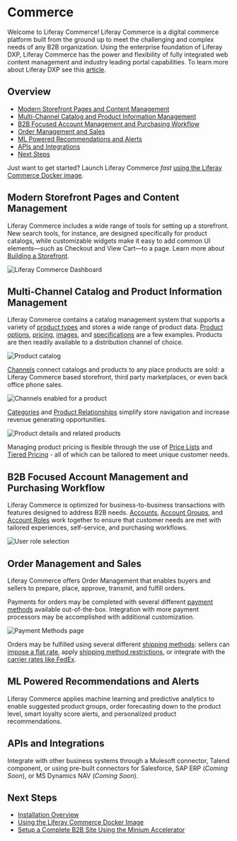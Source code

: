# Commerce

Welcome to Liferay Commerce! Liferay Commerce is a digital commerce platform built from the ground up to meet the challenging and complex needs of any B2B organization. Using the enterprise foundation of Liferay DXP, Liferay Commerce has the power and flexibility of fully integrated web content management and industry leading portal capabilities. To learn more about Liferay DXP see this [article](https://help.liferay.com/hc/en-us/articles/360028818552-Introduction-to-The-Liferay-Distinction).

## Overview

-   [Modern Storefront Pages and Content Management](#modern-storefront-pages-and-content-management)
-   [Multi-Channel Catalog and Product Information Management](#multi-channel-catalog-and-product-information-management)
-   [B2B Focused Account Management and Purchasing Workflow](#b2b-focused-account-management-and-purchasing-workflow)
-   [Order Management and Sales](#order-management-and-sales)
-   [ML Powered Recommendations and Alerts](#ml-powered-recommendations-and-alerts)
-   [APIs and Integrations](#apis-and-integrations)
-   [Next Steps](#next-steps)

Just want to get started? Launch Liferay Commerce _fast_ [using the Liferay Commerce Docker image](./installation-and-upgrades/installation-guide/using-the-liferay-commerce-docker-image.md).

## Modern Storefront Pages and Content Management

Liferay Commerce includes a wide range of tools for setting up a storefront. New search tools, for instance, are designed specifically for product catalogs, while customizable widgets make it easy to add common UI elements—such as Checkout and View Cart—to a page. Learn more about [Building a Storefront](./creating-store-content/creating-your-storefront.md).

![Liferay Commerce Dashboard](./introduction-to-liferay-commerce/images/01.png)

## Multi-Channel Catalog and Product Information Management

Liferay Commerce contains a catalog management system that supports a variety of [product types](./managing-a-catalog/introduction-to-product-types.md) and stores a wide range of product data. [Product options](./managing-a-catalog/customizing-your-product-with-product-options.md), [pricing](./managing-a-catalog/introduction-to-product-pricing-methods.md), [images](./managing-a-catalog/product-images.md), and [specifications](./managing-a-catalog/specifications.md) are a few examples. Products are then readily available to a distribution channel of choice.

![Product catalog](./introduction-to-liferay-commerce/images/02.png)

[Channels](./managing-a-catalog/introduction-to-channels.md) connect catalogs and products to any place products are sold: a Liferay Commerce based storefront, third party marketplaces, or even back office phone sales.

![Channels enabled for a product](./introduction-to-liferay-commerce/images/03.png)

[Categories](./managing-a-catalog/organizing-your-catalog-with-product-categories.md) and [Product Relationships](./managing-a-catalog/related-products-up-sells-and-cross-sells.md) simplify store navigation and increase revenue generating opportunities.

![Product details and related products](./introduction-to-liferay-commerce/images/04.png)

Managing product pricing is flexible through the use of [Price Lists](./managing-a-catalog/creating-a-price-list.md) and [Tiered Pricing](./managing-a-catalog/adding-tiered-pricing.md) - all of which can be tailored to meet unique customer needs.

## B2B Focused Account Management and Purchasing Workflow

Liferay Commerce is optimized for business-to-business transactions with features designed to address B2B needs. [Accounts](./account-management/introduction-to-accounts.md), [Account Groups](./account-management/creating-a-new-account-group.md), and [Account Roles](./account-management/account-roles.md) work together to ensure that customer needs are met with tailored experiences, self-service, and purchasing workflows.

![User role selection](./introduction-to-liferay-commerce/images/05.png)

## Order Management and Sales

Liferay Commerce offers Order Management that enables buyers and sellers to prepare, place, approve, transmit, and fulfill orders.

Payments for orders may be completed with several different [payment methods](./starting-a-store/managing-payment-methods.md) available out-of-the-box. Integration with more payment processors may be accomplished with additional customization.

![Payment Methods page](./introduction-to-liferay-commerce/images/06.png)

Orders may be fulfilled using several different [shipping methods](./orders-and-fulfillment/shipping-method-reference.md):
sellers can [impose a flat rate](./orders-and-fulfillment/using-the-flat-rate-shipping-method.md), apply [shipping method restrictions](./orders-and-fulfillment/applying-shipping-method-restrictions.md), or integrate with the [carrier rates like FedEx](./orders-and-fulfillment/using-the-fedex-shipping-method.md).

## ML Powered Recommendations and Alerts

Liferay Commerce applies machine learning and predictive analytics to enable suggested product groups, order forecasting down to the product level, smart loyalty score alerts, and personalized product recommendations.

## APIs and Integrations

Integrate with other business systems through a Mulesoft connector, Talend component, or using pre-built connectors for Salesforce, SAP ERP (_Coming Soon_), or MS Dynamics NAV (_Coming Soon_).

## Next Steps

-   [Installation Overview](./installation-and-upgrades/installation-guide/installation-overview.md)
-   [Using the Liferay Commerce Docker Image](./installation-and-upgrades/installation-guide/using-the-liferay-commerce-docker-image.md)
-   [Setup a Complete B2B Site Using the Minium Accelerator](./starting-a-store/using-the-minium-accelerator-to-jump-start-your-b2b-store.md)
